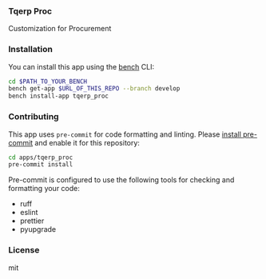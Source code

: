 ### Tqerp Proc

Customization for Procurement

### Installation

You can install this app using the [bench](https://github.com/frappe/bench) CLI:

```bash
cd $PATH_TO_YOUR_BENCH
bench get-app $URL_OF_THIS_REPO --branch develop
bench install-app tqerp_proc
```

### Contributing

This app uses `pre-commit` for code formatting and linting. Please [install pre-commit](https://pre-commit.com/#installation) and enable it for this repository:

```bash
cd apps/tqerp_proc
pre-commit install
```

Pre-commit is configured to use the following tools for checking and formatting your code:

- ruff
- eslint
- prettier
- pyupgrade

### License

mit
